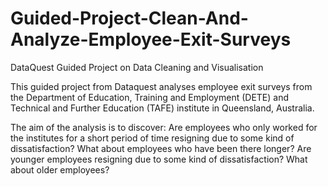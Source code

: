 # Guided-Project-Clean-And-Analyze-Employee-Exit-Surveys
DataQuest Guided Project on Data Cleaning and Visualisation

This guided project from Dataquest analyses employee exit surveys from the Department of Education, Training and Employment (DETE) and  Technical and Further Education (TAFE) institute in Queensland, Australia.

The aim of the analysis is to discover:
Are employees who only worked for the institutes for a short period of time resigning due to some kind of dissatisfaction?
What about employees who have been there longer?
Are younger employees resigning due to some kind of dissatisfaction?
What about older employees?

